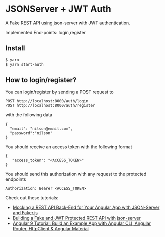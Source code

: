 # JSONServer + JWT Auth

A Fake REST API using json-server with JWT authentication. 

Implemented End-points: login,register

## Install

```bash
$ yarn
$ yarn start-auth
```

## How to login/register?

You can login/register by sending a POST request to

```
POST http://localhost:8000/auth/login
POST http://localhost:8000/auth/register
```
with the following data 

```
{
  "email": "nilson@email.com",
  "password":"nilson"
}
```

You should receive an access token with the following format 

```
{
   "access_token": "<ACCESS_TOKEN>"
}
```


You should send this authorization with any request to the protected endpoints

```
Authorization: Bearer <ACCESS_TOKEN>
```

Check out these tutorials:

- [Mocking a REST API Back-End for Your Angular App with JSON-Server and Faker.js](https://www.techiediaries.com/angular-mock-backend)
- [Building a Fake and JWT Protected REST API with json-server](https://www.techiediaries.com/fake-api-jwt-json-server)
- [Angular 9 Tutorial: Build an Example App with Angular CLI, Angular Router, HttpClient & Angular Material](https://www.shabang.dev/angular-tutorial-build-an-example-app-with-angular-cli-router-httpclient-and-angular-material/)



